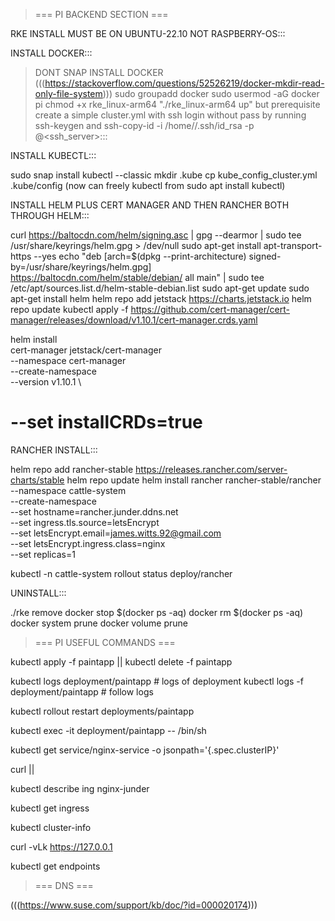 > === PI BACKEND SECTION ===

RKE INSTALL MUST BE ON UBUNTU-22.10 NOT RASPBERRY-OS:::

INSTALL DOCKER::: 

> DONT SNAP INSTALL DOCKER (((https://stackoverflow.com/questions/52526219/docker-mkdir-read-only-file-system)))
sudo groupadd docker
sudo usermod -aG docker pi
chmod +x rke_linux-arm64
"./rke_linux-arm64 up" but prerequisite create a simple cluster.yml with ssh login without pass by running ssh-keygen and ssh-copy-id -i /home/<user>/.ssh/id_rsa -p <port> <user>@<ssh_server>:::

INSTALL KUBECTL::: 

sudo snap install kubectl --classic
mkdir .kube
cp kube_config_cluster.yml .kube/config
(now can freely kubectl from sudo apt install kubectl)

INSTALL HELM PLUS CERT MANAGER AND THEN RANCHER BOTH THROUGH HELM::: 

curl https://baltocdn.com/helm/signing.asc | gpg --dearmor | sudo tee /usr/share/keyrings/helm.gpg > /dev/null
sudo apt-get install apt-transport-https --yes
echo "deb [arch=$(dpkg --print-architecture) signed-by=/usr/share/keyrings/helm.gpg] https://baltocdn.com/helm/stable/debian/ all main" | sudo tee /etc/apt/sources.list.d/helm-stable-debian.list
sudo apt-get update
sudo apt-get install helm
helm repo add jetstack https://charts.jetstack.io
helm repo update
kubectl apply -f https://github.com/cert-manager/cert-manager/releases/download/v1.10.1/cert-manager.crds.yaml

helm install \
  cert-manager jetstack/cert-manager \
  --namespace cert-manager \
  --create-namespace \
  --version v1.10.1 \
  # --set installCRDs=true 

RANCHER INSTALL:::

helm repo add rancher-stable https://releases.rancher.com/server-charts/stable
helm repo update
helm install rancher rancher-stable/rancher \
  --namespace cattle-system \
  --create-namespace \
  --set hostname=rancher.junder.ddns.net \
  --set ingress.tls.source=letsEncrypt \
  --set letsEncrypt.email=james.witts.92@gmail.com \
  --set letsEncrypt.ingress.class=nginx \
  --set replicas=1

kubectl -n cattle-system rollout status deploy/rancher

UNINSTALL:::

./rke remove
docker stop $(docker ps -aq)
docker rm $(docker ps -aq)
docker system prune
docker volume prune



> === PI USEFUL COMMANDS ===

kubectl apply -f paintapp || kubectl delete -f paintapp

kubectl logs deployment/paintapp # logs of deployment
kubectl logs -f deployment/paintapp # follow logs

kubectl rollout restart deployments/paintapp

kubectl exec -it deployment/paintapp -- /bin/sh

kubectl get service/nginx-service -o jsonpath='{.spec.clusterIP}'

curl <clusterip>||<ingressip>

kubectl describe ing nginx-junder

kubectl get ingress

kubectl cluster-info

curl -vLk https://127.0.0.1

kubectl get endpoints

>=== DNS === 

(((https://www.suse.com/support/kb/doc/?id=000020174)))

